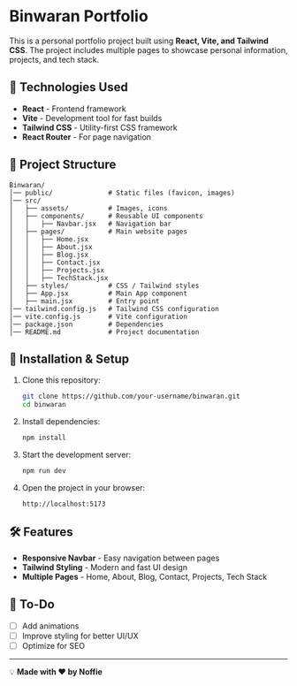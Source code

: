 # Binwaran Portfolio

This is a personal portfolio project built using **React, Vite, and Tailwind CSS**. The project includes multiple pages to showcase personal information, projects, and tech stack.

## 🚀 Technologies Used
- **React** - Frontend framework
- **Vite** - Development tool for fast builds
- **Tailwind CSS** - Utility-first CSS framework
- **React Router** - For page navigation

## 📂 Project Structure
```
Binwaran/
│── public/              # Static files (favicon, images)
│── src/
│   ├── assets/          # Images, icons
│   ├── components/      # Reusable UI components
│   │   ├── Navbar.jsx   # Navigation bar
│   ├── pages/           # Main website pages
│   │   ├── Home.jsx
│   │   ├── About.jsx
│   │   ├── Blog.jsx
│   │   ├── Contact.jsx
│   │   ├── Projects.jsx
│   │   ├── TechStack.jsx
│   ├── styles/          # CSS / Tailwind styles
│   ├── App.jsx          # Main App component
│   ├── main.jsx         # Entry point
│── tailwind.config.js   # Tailwind CSS configuration
│── vite.config.js       # Vite configuration
│── package.json         # Dependencies
│── README.md            # Project documentation
```

## 🔧 Installation & Setup
1. Clone this repository:
   ```bash
   git clone https://github.com/your-username/binwaran.git
   cd binwaran
   ```
2. Install dependencies:
   ```bash
   npm install
   ```
3. Start the development server:
   ```bash
   npm run dev
   ```
4. Open the project in your browser:
   ```
   http://localhost:5173
   ```

## 🛠 Features
- **Responsive Navbar** - Easy navigation between pages
- **Tailwind Styling** - Modern and fast UI design
- **Multiple Pages** - Home, About, Blog, Contact, Projects, Tech Stack

## 📝 To-Do
- [ ] Add animations
- [ ] Improve styling for better UI/UX
- [ ] Optimize for SEO

---
💡 **Made with ❤️ by Noffie**

